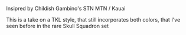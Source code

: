 Insipred by Childish Gambino's STN MTN / Kauai

This is a take on a TKL style, that still incorporates both colors, that I've seen before in the rare Skull Squadron set